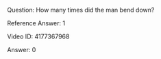Question: How many times did the man bend down?

Reference Answer: 1

Video ID: 4177367968

Answer: 0

